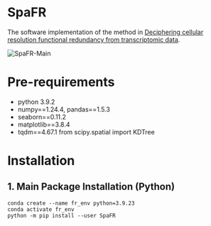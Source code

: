 
# SpaFR
The software implementation of the method in 
[Deciphering cellular resolution functional redundancy from transcriptomic data]().

<img src="https://github.com/wangjingwan/SpaFR/blob/main/main.jpg" alt="SpaFR-Main">

# Pre-requirements
* python 3.9.2
* numpy==1.24.4, pandas==1.5.3
* seaborn==0.11.2
* matplotlib==3.8.4
* tqdm==4.67.1
from scipy.spatial import KDTree
  
# Installation
## 1. Main Package Installation (Python)
```shell
conda create --name fr_env python=3.9.23
conda activate fr_env
python -m pip install --user SpaFR
```

